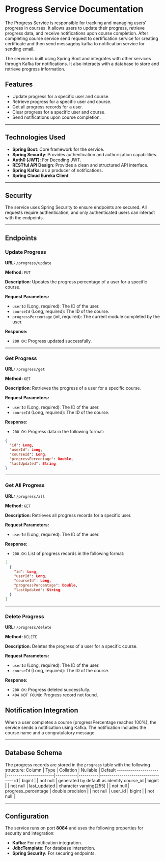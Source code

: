 # Progress Service Documentation

The Progress Service is responsible for tracking and managing users' progress in courses. It allows users to update their progress, retrieve progress data, and receive notifications upon course completion. After completing course service send request to certification service for creating certificate and then send messageby kafka to notification service for sending email.

The service is built using Spring Boot and integrates with other services through Kafka for notifications. It also interacts with a database to store and retrieve progress information.


## Features
- Update progress for a specific user and course.
- Retrieve progress for a specific user and course.
- Get all progress records for a user.
- Clear progress for a specific user and course.
- Send notifications upon course completion.

---

## Technologies Used

- **Spring Boot**: Core framework for the service.
- **Spring Security**: Provides authentication and authorization capabilities.
- **Auth0 (JWT)**: For Decoding JWT.
- **RESTful API Design**: Provides a clean and structured API interface.
- **Spring Kafka**: as a producer of notifications.
- **Spring Cloud Eureka Client**


---

## Security
The service uses Spring Security to ensure endpoints are secured. All requests require authentication, and only authenticated users can interact with the endpoints.

---
## Endpoints

### **Update Progress**
**URL:** `/progress/update`

**Method:** `PUT`

**Description:** Updates the progress percentage of a user for a specific course.

**Request Parameters:**
- `userId` (Long, required): The ID of the user.
- `courseId` (Long, required): The ID of the course.
- `progressPercentage` (int, required): The current module completed by the user.

**Response:**
- `200 OK`: Progress updated successfully.

---

### **Get Progress**
**URL:** `/progress/get`

**Method:** `GET`

**Description:** Retrieves the progress of a user for a specific course.

**Request Parameters:**
- `userId` (Long, required): The ID of the user.
- `courseId` (Long, required): The ID of the course.

**Response:**
- `200 OK`: Progress data in the following format:
```json
{
  "id": Long,
  "userId": Long,
  "courseId": Long,
  "progressPercentage": Double,
  "lastUpdated": String
}
```

---

### **Get All Progress**
**URL:** `/progress/all`

**Method:** `GET`

**Description:** Retrieves all progress records for a specific user.

**Request Parameters:**
- `userId` (Long, required): The ID of the user.

**Response:**
- `200 OK`: List of progress records in the following format:
```json
[
  {
    "id": Long,
    "userId": Long,
    "courseId": Long,
    "progressPercentage": Double,
    "lastUpdated": String
  }
]
```

---

### **Delete Progress**
**URL:** `/progress/delete`

**Method:** `DELETE`

**Description:** Deletes the progress of a user for a specific course.

**Request Parameters:**
- `userId` (Long, required): The ID of the user.
- `courseId` (Long, required): The ID of the course.

**Response:**
- `200 OK`: Progress deleted successfully.
- `404 NOT FOUND`: Progress record not found.


## Notification Integration
When a user completes a course (progressPercentage reaches 100%), the service sends a notification using Kafka. The notification includes the course name and a congratulatory message.

---

## Database Schema
The progress records are stored in the `progress` table with the following structure:
       Column        |          Type          | Collation | Nullable |             Default
---------------------|------------------------|-----------|----------|----------------------------------
 id                  | bigint                 |           | not null | generated by default as identity
 course_id           | bigint                 |           | not null |
 last_updated        | character varying(255) |           | not null |
 progress_percentage | double precision       |           | not null |
 user_id             | bigint                 |           | not null |

---

## Configuration
The service runs on port **8084** and uses the following properties for security and integration:
- **Kafka:** For notification integration.
- **JdbcTemplate:** For database interaction.
- **Spring Security:** For securing endpoints.
